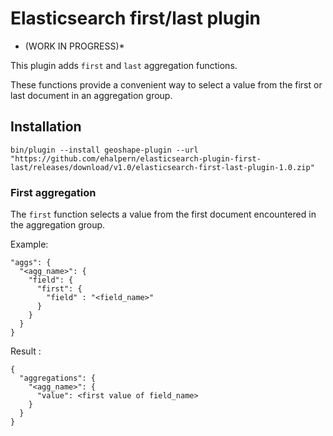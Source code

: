 # Elasticsearch first/last plugin 

* (WORK IN PROGRESS)*

This plugin adds `first` and `last` aggregation functions.  

These functions provide a convenient way to select a value from the first or last document in an aggregation group.

Installation
------------

```
bin/plugin --install geoshape-plugin --url "https://github.com/ehalpern/elasticsearch-plugin-first-last/releases/download/v1.0/elasticsearch-first-last-plugin-1.0.zip"
```

### First aggregation

The `first` function selects a value from the first document encountered in the aggregation group.

Example:
```
"aggs": {
  "<agg_name>": {
    "field": { 
      "first": { 
        "field" : "<field_name>"
      }
    }
  }
}
```

Result :

```
{
  "aggregations": {
    "<agg_name>": {
      "value": <first value of field_name>
    }
  }
}
```

